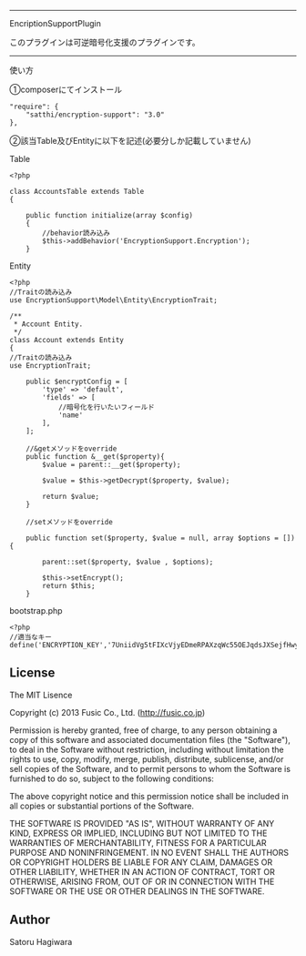 ***********************************************************************
EncriptionSupportPlugin

このプラグインは可逆暗号化支援のプラグインです。
***********************************************************************

使い方

①composerにてインストール
```
"require": {
    "satthi/encryption-support": "3.0"
},

```

②該当Table及びEntityに以下を記述(必要分しか記載していません)

Table
```
<?php

class AccountsTable extends Table
{

    public function initialize(array $config)
    {
        //behavior読み込み
        $this->addBehavior('EncryptionSupport.Encryption');
    }
```

Entity
```
<?php
//Traitの読み込み
use EncryptionSupport\Model\Entity\EncryptionTrait;

/**
 * Account Entity.
 */
class Account extends Entity
{
//Traitの読み込み
use EncryptionTrait;
    
    public $encryptConfig = [
        'type' => 'default',
        'fields' => [
            //暗号化を行いたいフィールド
            'name'
        ],
    ];
    
    //&getメソッドをoverride
    public function &__get($property){
        $value = parent::__get($property);
        
        $value = $this->getDecrypt($property, $value);
        
        return $value;
    }
    
    //setメソッドをoverride
    
    public function set($property, $value = null, array $options = []){
        
        parent::set($property, $value , $options);
        
        $this->setEncrypt();
        return $this;
    }
```

bootstrap.php
```
<?php
//適当なキー
define('ENCRYPTION_KEY','7UniidVg5tFIXcVjyEDmeRPAXzqWc55OEJqdsJXSejfHwyeAICSkYMjgNqPow2ke');
```


## License ##

The MIT Lisence

Copyright (c) 2013 Fusic Co., Ltd. (http://fusic.co.jp)

Permission is hereby granted, free of charge, to any person obtaining a copy of this software and associated documentation files (the "Software"), to deal in the Software without restriction, including without limitation the rights to use, copy, modify, merge, publish, distribute, sublicense, and/or sell copies of the Software, and to permit persons to whom the Software is furnished to do so, subject to the following conditions:

The above copyright notice and this permission notice shall be included in all copies or substantial portions of the Software.

THE SOFTWARE IS PROVIDED "AS IS", WITHOUT WARRANTY OF ANY KIND, EXPRESS OR IMPLIED, INCLUDING BUT NOT LIMITED TO THE WARRANTIES OF MERCHANTABILITY, FITNESS FOR A PARTICULAR PURPOSE AND NONINFRINGEMENT. IN NO EVENT SHALL THE AUTHORS OR COPYRIGHT HOLDERS BE LIABLE FOR ANY CLAIM, DAMAGES OR OTHER LIABILITY, WHETHER IN AN ACTION OF CONTRACT, TORT OR OTHERWISE, ARISING FROM, OUT OF OR IN CONNECTION WITH THE SOFTWARE OR THE USE OR OTHER DEALINGS IN THE SOFTWARE.

## Author ##

Satoru Hagiwara
